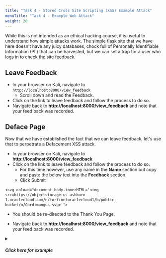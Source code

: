 ```yaml
---
title: "Task 4 - Stored Cross Site Scripting (XSS) Example Attack"
menuTitle: "Task 4 - Example Web Attack"
weight: 20
---
```


While this is not intended as an ethical hacking course, it is useful to understand how simple attacks work.  The simple flask site that we have here doesn't have any juicy databases, chock full of Personally Identifiable Information (PII) that can be harvested, but we can set a trap for a user who logs in to check the site feedback.

## Leave Feedback
- In your browser on Kali, navigate to ```http://localhost:8000/view_feedback```
  - Scroll down and read the Feedback.
- Click on the link to leave feedback and follow the process to do so.
- Navigate back to **http://localhost:8000/view_feedback** and note that your feed back was recorded.



## Deface Page

Now that we have established the fact that we can leave feedback, let's use that to perpetrate a Defacement XSS attack.
- In your browser on Kali, navigate to **http://localhost:8000/view_feedback**
- Click on the link to leave feedback and follow the process to do so.
  - For this time however, use any name in the **Name** section but copy and paste the below text into the **Feedback** section.
  - Click Submit

```
<svg onload="document.body.innerHTML='<img src=https://objectstorage.us-ashburn-1.oraclecloud.com/n/fortinetoraclecloud1/b/public-bucket/o/Cordimungus.svg>'">
```
- You should be re-directed to the Thank You Page.

- Navigate back to **http://localhost:8000/view_feedback** and note that your feed back was recorded.

<details>
<summary><h5><b>Click here for example</b></h5></summary>
  
  ![Cordimungus](cordimungus.png)

</details>





